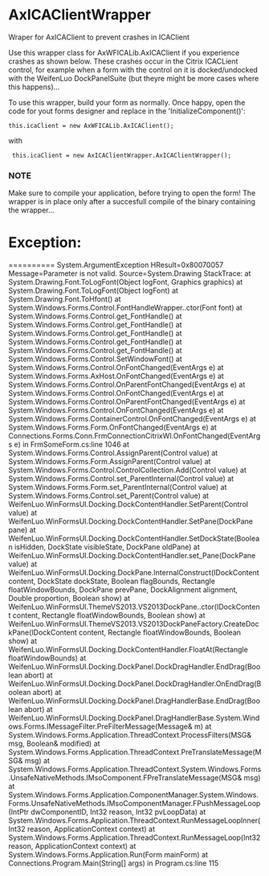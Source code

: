 # AxICAClientWrapper
Wraper for AxICAClient to prevent crashes in ICAClient

Use this wrapper class for AxWFICALib.AxICAClient if you experience crashes as shown below. These crashes occur in the Citrix ICACLient control, for example when a form with the control on it is docked/undocked with the WeifenLuo DockPanelSuite (but theyre might be more cases where this happens)...
 
To use this wrapper, build your form as normally. Once happy, open the code for yout forms designer and replace in the 'InitializeComponent()':

    this.icaClient = new AxWFICALib.AxICAClient();
with

     this.icaClient = new AxICAClientWrapper.AxICAClientWrapper();

### NOTE
Make sure to compile your application, before trying to open the form!
The wrapper is in place only after a succesfull compile of the binary containing the wrapper...
 
# Exception:
==========
System.ArgumentException
HResult=0x80070057
Message=Parameter is not valid.
Source=System.Drawing
StackTrace:
  at System.Drawing.Font.ToLogFont(Object logFont, Graphics graphics)
  at System.Drawing.Font.ToLogFont(Object logFont)
  at System.Drawing.Font.ToHfont()
  at System.Windows.Forms.Control.FontHandleWrapper..ctor(Font font)
  at System.Windows.Forms.Control.get_FontHandle()
  at System.Windows.Forms.Control.get_FontHandle()
  at System.Windows.Forms.Control.get_FontHandle()
  at System.Windows.Forms.Control.get_FontHandle()
  at System.Windows.Forms.Control.get_FontHandle()
  at System.Windows.Forms.Control.SetWindowFont()
  at System.Windows.Forms.Control.OnFontChanged(EventArgs e)
  at System.Windows.Forms.AxHost.OnFontChanged(EventArgs e)
  at System.Windows.Forms.Control.OnParentFontChanged(EventArgs e)
  at System.Windows.Forms.Control.OnFontChanged(EventArgs e)
  at System.Windows.Forms.Control.OnParentFontChanged(EventArgs e)
  at System.Windows.Forms.Control.OnFontChanged(EventArgs e)
  at System.Windows.Forms.ContainerControl.OnFontChanged(EventArgs e)
  at System.Windows.Forms.Form.OnFontChanged(EventArgs e)
  at Connections.Forms.Conn.FrmConnectionCitrixWI.OnFontChanged(EventArgs e) in FrmSomeForm.cs:line 1046
  at System.Windows.Forms.Control.AssignParent(Control value)
  at System.Windows.Forms.Form.AssignParent(Control value)
  at System.Windows.Forms.Control.ControlCollection.Add(Control value)
  at System.Windows.Forms.Control.set_ParentInternal(Control value)
  at System.Windows.Forms.Form.set_ParentInternal(Control value)
  at System.Windows.Forms.Control.set_Parent(Control value)
  at WeifenLuo.WinFormsUI.Docking.DockContentHandler.SetParent(Control value)
  at WeifenLuo.WinFormsUI.Docking.DockContentHandler.SetPane(DockPane pane)
  at WeifenLuo.WinFormsUI.Docking.DockContentHandler.SetDockState(Boolean isHidden, DockState visibleState, DockPane oldPane)
  at WeifenLuo.WinFormsUI.Docking.DockContentHandler.set_Pane(DockPane value)
  at WeifenLuo.WinFormsUI.Docking.DockPane.InternalConstruct(IDockContent content, DockState dockState, Boolean flagBounds, Rectangle floatWindowBounds, DockPane prevPane, DockAlignment alignment, Double proportion, Boolean show)
  at WeifenLuo.WinFormsUI.ThemeVS2013.VS2013DockPane..ctor(IDockContent content, Rectangle floatWindowBounds, Boolean show)
  at WeifenLuo.WinFormsUI.ThemeVS2013.VS2013DockPaneFactory.CreateDockPane(IDockContent content, Rectangle floatWindowBounds, Boolean show)
  at WeifenLuo.WinFormsUI.Docking.DockContentHandler.FloatAt(Rectangle floatWindowBounds)
  at WeifenLuo.WinFormsUI.Docking.DockPanel.DockDragHandler.EndDrag(Boolean abort)
  at WeifenLuo.WinFormsUI.Docking.DockPanel.DockDragHandler.OnEndDrag(Boolean abort)
  at WeifenLuo.WinFormsUI.Docking.DockPanel.DragHandlerBase.EndDrag(Boolean abort)
  at WeifenLuo.WinFormsUI.Docking.DockPanel.DragHandlerBase.System.Windows.Forms.IMessageFilter.PreFilterMessage(Message& m)
  at System.Windows.Forms.Application.ThreadContext.ProcessFilters(MSG& msg, Boolean& modified)
  at System.Windows.Forms.Application.ThreadContext.PreTranslateMessage(MSG& msg)
  at System.Windows.Forms.Application.ThreadContext.System.Windows.Forms.UnsafeNativeMethods.IMsoComponent.FPreTranslateMessage(MSG& msg)
  at System.Windows.Forms.Application.ComponentManager.System.Windows.Forms.UnsafeNativeMethods.IMsoComponentManager.FPushMessageLoop(IntPtr dwComponentID, Int32 reason, Int32 pvLoopData)
  at System.Windows.Forms.Application.ThreadContext.RunMessageLoopInner(Int32 reason, ApplicationContext context)
  at System.Windows.Forms.Application.ThreadContext.RunMessageLoop(Int32 reason, ApplicationContext context)
  at System.Windows.Forms.Application.Run(Form mainForm)
  at Connections.Program.Main(String[] args) in Program.cs:line 115
 

